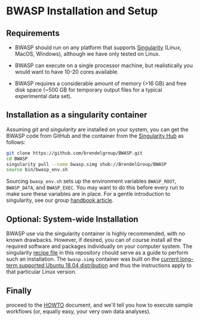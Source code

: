 # BWASP Installation and Setup

## Requirements

  * BWASP should run on any platform that supports [Singularity](https://www.sylabs.io/docs/) (Linux, MacOS, Windows), although we have only tested on Linux.

  * BWASP can execute on a single processor machine, but realistically you would want to have 10-20 cores available.

  * BWASP requires a considerable amount of memory (>16 GB) and free disk space (~500 GB for temporary output files for a typical experimental data set).


## Installation as a singularity container

Assuming _git_ and  _singularity_ are installed on your system, you can get the
BWASP code from GitHub and the container from the
[Singularity Hub](https://www.singularity-hub.org/collections/1203) as follows:

```bash
git clone https://github.com/brendelgroup/BWASP.git
cd BWASP
singularity pull --name bwasp.simg shub://BrendelGroup/BWASP
source bin/bwasp_env.sh
```

Sourcing `bwasp_env.sh` sets up the environment variables `BWASP_ROOT`,
`BWASP_DATA`, and `BWASP_EXEC`.
You may want to do this before every run to make sure these variables are in
place.
For a gentle introduction to singularity, see our group
[handbook article](https://github.com/BrendelGroup/bghandbook/blob/master/doc/06.2-Howto-Singularity-run.md).


## Optional: System-wide Installation

BWASP use via the singularity container is highly recommended, with no known
drawbacks.
However, if desired, you can of course install all the required software and
packages individually on your computer system.
The singularity [recipe file](./Singularity) in this repository chould serve as
a guide to perform such an installation.
The `bwasp.simg` container was built on the 
[current long-term supported Ubuntu 18.04 distribution](https://www.ubuntu.com/download/desktop)
and thus the instructions apply to that particular Linux version.


## Finally

proceed to the [HOWTO](./HOWTO.md) document, and we'll tell you how to execute
sample workflows (or, equally easy, your very own data analyses).
